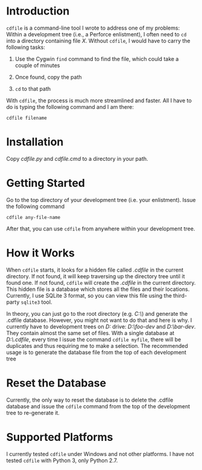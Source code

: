 ﻿# Introduction

`cdfile` is a command-line tool I wrote to address one of my problems:
Within a development tree (i.e., a Perforce enlistment), I often need to
`cd` into a directory containing file *X*. Without `cdfile`, I would
have to carry the following tasks:

1. Use the Cygwin `find` command to find the file, which could take
   a couple of minutes

2. Once found, copy the path

3. `cd` to that path

With `cdfile`, the process is much more streamlined and faster. All I
have to do is typing the following command and I am there:

    cdfile filename

# Installation

Copy *cdfile.py* and *cdfile.cmd* to a directory in your path.

# Getting Started

Go to the top directory of your development tree (i.e. your
enlistment). Issue the following command

    cdfile any-file-name

After that, you can use `cdfile` from anywhere within your development
tree.

# How it Works

When `cdfile` starts, it looks for a hidden file called *.cdfile* in the
current directory. If not found, it will keep traversing up the directory
tree until it found one. If not found, `cdfile` will create the *.cdfile*
in the current directory. This hidden file is a database which stores
all the files and their locations. Currently, I use SQLite 3 format,
so you can view this file using the third-party `sqlite3` tool.

In theory, you can just go to the root directory (e.g. *C:\\*) and
generate the .cdfile database. However, you might not want to do that
and here is why. I currently have to development trees on *D:* drive:
*D:\\foo-dev* and *D:\\bar-dev*. They contain almost the same set of
files. With a single database at *D:\\.cdfile*, every time I issue the
command `cdfile myfile`, there will be duplicates and thus requiring me
to make a selection. The recommended usage is to generate the database
file from the top of each development tree

# Reset the Database

Currently, the only way to reset the database is to delete the .cdfile
database and issue the `cdfile` command from the top of the development
tree to re-generate it.

# Supported Platforms

I currently tested `cdfile` under Windows and not other platforms. I
have not tested `cdfile` with Python 3, only Python 2.7.
